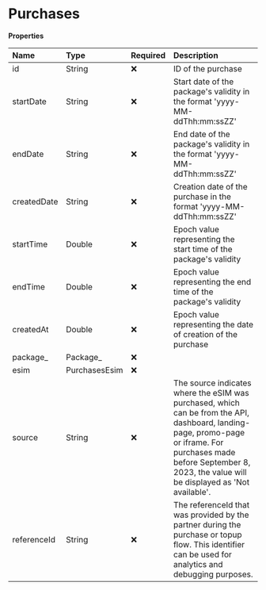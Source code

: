 # Purchases

**Properties**

| Name        | Type          | Required | Description                                                                                                                                                                                                               |
| :---------- | :------------ | :------- | :------------------------------------------------------------------------------------------------------------------------------------------------------------------------------------------------------------------------ |
| id          | String        | ❌       | ID of the purchase                                                                                                                                                                                                        |
| startDate   | String        | ❌       | Start date of the package's validity in the format 'yyyy-MM-ddThh:mm:ssZZ'                                                                                                                                                |
| endDate     | String        | ❌       | End date of the package's validity in the format 'yyyy-MM-ddThh:mm:ssZZ'                                                                                                                                                  |
| createdDate | String        | ❌       | Creation date of the purchase in the format 'yyyy-MM-ddThh:mm:ssZZ'                                                                                                                                                       |
| startTime   | Double        | ❌       | Epoch value representing the start time of the package's validity                                                                                                                                                         |
| endTime     | Double        | ❌       | Epoch value representing the end time of the package's validity                                                                                                                                                           |
| createdAt   | Double        | ❌       | Epoch value representing the date of creation of the purchase                                                                                                                                                             |
| package\_   | Package\_     | ❌       |                                                                                                                                                                                                                           |
| esim        | PurchasesEsim | ❌       |                                                                                                                                                                                                                           |
| source      | String        | ❌       | The source indicates where the eSIM was purchased, which can be from the API, dashboard, landing-page, promo-page or iframe. For purchases made before September 8, 2023, the value will be displayed as 'Not available'. |
| referenceId | String        | ❌       | The referenceId that was provided by the partner during the purchase or topup flow. This identifier can be used for analytics and debugging purposes.                                                                     |
